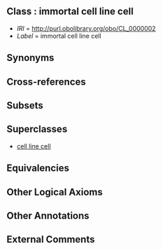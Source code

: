 
## Class : immortal cell line cell

 * *IRI* = http://purl.obolibrary.org/obo/CL_0000002
 * *Label* = immortal cell line cell

## Synonyms


## Cross-references


## Subsets


## Superclasses

 * [cell line cell](../../CL/14/CL_0007014.md)

## Equivalencies


## Other Logical Axioms


## Other Annotations


## External Comments

